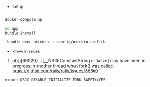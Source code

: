 


- setup

```bash

docker-compose up

cd app
bundle install

 bundle exec unicorn -c config/unicorn.conf.rb
```


- Known issues

1. objc[69020]: +[__NSCFConstantString initialize] may have been in progress in another thread when fork() was called.
https://github.com/rails/rails/issues/38560

`export OBJC_DISABLE_INITIALIZE_FORK_SAFETY=YES`